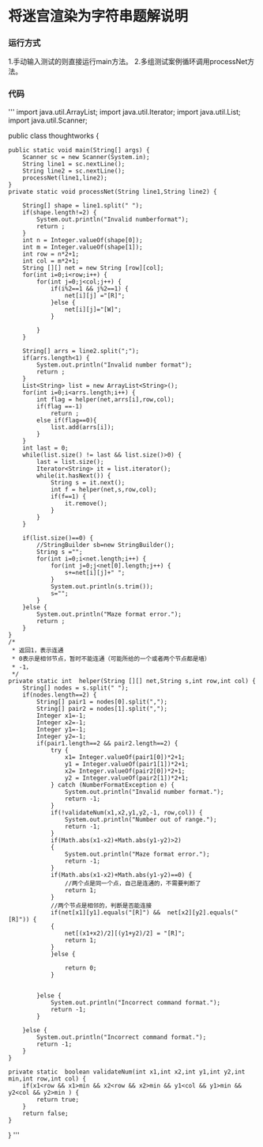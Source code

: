 # 将迷宫渲染为字符串题解说明
### 运行方式
1.手动输入测试的则直接运行main方法。
2.多组测试案例循环调用processNet方法。
### 代码
'''
import java.util.ArrayList;
import java.util.Iterator;
import java.util.List;
import java.util.Scanner;

public class thoughtworks {

	public static void main(String[] args) {
		Scanner sc = new Scanner(System.in);
		String line1 = sc.nextLine();
		String line2 = sc.nextLine();
		processNet(line1,line2);
	}
	private static void processNet(String line1,String line2) {
		
		String[] shape = line1.split(" ");
		if(shape.length!=2) {
			System.out.println("Invalid numberformat");
			return ;
		}
		int n = Integer.valueOf(shape[0]);
		int m = Integer.valueOf(shape[1]);
		int row = n*2+1;
		int col = m*2+1;
		String [][] net = new String [row][col];
		for(int i=0;i<row;i++) {
			for(int j=0;j<col;j++) {
				if(i%2==1 && j%2==1) {
					net[i][j] ="[R]";
				}else {
					net[i][j]="[W]";
				}
				
			}
		}
		
		String[] arrs = line2.split(";");
		if(arrs.length<1) {
			System.out.println("Invalid number format");
			return ;
		}
		List<String> list = new ArrayList<String>();
		for(int i=0;i<arrs.length;i++) {
			int flag = helper(net,arrs[i],row,col);
			if(flag ==-1)
				return ;
			else if(flag==0){
				list.add(arrs[i]);
			}
		}
		int last = 0;
		while(list.size() != last && list.size()>0) {
			last = list.size();
			Iterator<String> it = list.iterator();
			while(it.hasNext()) {
				String s = it.next();
				int f = helper(net,s,row,col);
				if(f==1) {
					it.remove();
				}
			}
		}
		
		if(list.size()==0) {
			//StringBuilder sb=new StringBuilder();
			String s ="";
			for(int i=0;i<net.length;i++) {
				for(int j=0;j<net[0].length;j++) {
					s+=net[i][j]+" ";
				}				
				System.out.println(s.trim());
				s="";
			}
		}else {
			System.out.println("Maze format error.");
			return ;
		}
	}
	/*
	 * 返回1，表示连通
	 * 0表示是相邻节点，暂时不能连通（可能所给的一个或者两个节点都是墙）
	 * -1，
	 */
	private static int  helper(String [][] net,String s,int row,int col) {
		String[] nodes = s.split(" ");
		if(nodes.length==2) {
			String[] pair1 = nodes[0].split(",");
			String[] pair2 = nodes[1].split(",");
			Integer x1=-1; 
			Integer x2=-1; 
			Integer y1=-1; 
			Integer y2=-1; 
			if(pair1.length==2 && pair2.length==2) {
				try {
					x1= Integer.valueOf(pair1[0])*2+1;
					y1 = Integer.valueOf(pair1[1])*2+1;
					x2= Integer.valueOf(pair2[0])*2+1;
					y2 = Integer.valueOf(pair2[1])*2+1;
				} catch (NumberFormatException e) {
					System.out.println("Invalid number format.");
					return -1;
				}
				if(!validateNum(x1,x2,y1,y2,-1, row,col)) {
					System.out.println("Number out of range.");
					return -1;
				}
				if(Math.abs(x1-x2)+Math.abs(y1-y2)>2)
				{
					System.out.println("Maze format error.");
					return -1;
				}
				if(Math.abs(x1-x2)+Math.abs(y1-y2)==0) {
					//两个点是同一个点，自己是连通的，不需要判断了
					return 1;
				}
				//两个节点是相邻的，判断是否能连接
				if(net[x1][y1].equals("[R]") &&  net[x2][y2].equals("[R]")) {
				{	
					net[(x1+x2)/2][(y1+y2)/2] = "[R]";
					return 1;
				}
				}else {
					
					return 0;
				}
				
				
			}else {
				System.out.println("Incorrect command format​.");
				return -1;
			}
			
		}else {
			System.out.println("Incorrect command format​.");
			return -1;			
		}
	}

	private static  boolean validateNum(int x1,int x2,int y1,int y2,int min,int row,int col) {
		if(x1<row && x1>min && x2<row && x2>min && y1<col && y1>min && y2<col && y2>min ) {
			return true;
		}
		return false;
	}
	
}
'''